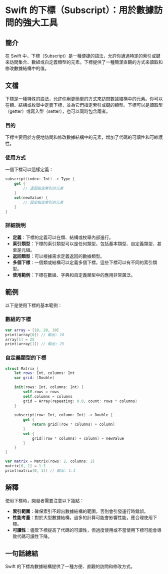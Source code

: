 <!--
Meta Description: # Swift 的下標（Subscript）：用於數據訪問的強大工具 ## 簡介 在 Swift 中，下標（Subscript）是一種便捷的語法，允許你通過特定的索引或鍵來訪問集合、數組或自定義類型的元素。下標提供了一種簡潔直觀的方式來讀取和修改數據結構中的值。 ## 文檔 下標是一種特殊的語法，允...
Meta Keywords: columns, int, swift, rows, array
-->

# Swift 的下標（Subscript）：用於數據訪問的強大工具

## 簡介
在 Swift 中，下標（Subscript）是一種便捷的語法，允許你通過特定的索引或鍵來訪問集合、數組或自定義類型的元素。下標提供了一種簡潔直觀的方式來讀取和修改數據結構中的值。

## 文檔
下標是一種特殊的語法，允許你用更簡單的方式來訪問數據結構中的元素。你可以在類、結構或枚舉中定義下標，並為它們指定索引或鍵的類型。下標可以是讀取型（getter）或寫入型（setter），也可以同時包含兩者。

### 目的
下標主要用於方便地訪問和修改數據結構中的元素，增加了代碼的可讀性和可維護性。

### 使用方式
一個下標可以這樣定義：

```swift
subscript(index: Int) -> Type {
    get {
        // 返回指定索引的元素
    }
    set(newValue) {
        // 設定指定索引的元素
    }
}
```

### 詳細說明
- **定義**：下標的定義可以在類、結構或枚舉內部進行。
- **索引類型**：下標的索引類型可以是任何類型，包括基本類型、自定義類型、甚至是元組。
- **返回類型**：可以根據需求定義返回的數據類型。
- **多個下標**：一個類或結構可以定義多個下標，這些下標可以有不同的索引類型。
- **使用範例**：下標在數組、字典和自定義類型中的應用非常廣泛。

## 範例
以下是使用下標的基本範例：

### 數組的下標
```swift
var array = [10, 20, 30]
print(array[0]) // 輸出: 10
array[1] = 25
print(array[1]) // 輸出: 25
```

### 自定義類型的下標
```swift
struct Matrix {
    let rows: Int, columns: Int
    var grid: [Double]
    
    init(rows: Int, columns: Int) {
        self.rows = rows
        self.columns = columns
        grid = Array(repeating: 0.0, count: rows * columns)
    }
    
    subscript(row: Int, column: Int) -> Double {
        get {
            return grid[(row * columns) + column]
        }
        set {
            grid[(row * columns) + column] = newValue
        }
    }
}

var matrix = Matrix(rows: 2, columns: 2)
matrix[0, 1] = 1.1
print(matrix[0, 1]) // 輸出: 1.1
```

## 解釋
使用下標時，開發者需要注意以下幾點：
- **索引範圍**：確保索引不超出數據結構的範圍，否則會引發運行時錯誤。
- **性能考量**：對於大型數據結構，過多的計算可能會影響性能，應合理使用下標。
- **可讀性**：儘管下標提高了代碼的可讀性，但過度使用或不當使用下標可能會導致代碼可讀性下降。

## 一句話總結
Swift 的下標為數據結構提供了一種方便、直觀的訪問和修改方式。